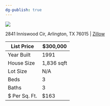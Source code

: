 ```yaml
---
dg-publish: true
---
```


![](https://photos.zillowstatic.com/fp/8d7021c6e1cc0ee2550d9852096decab-cc_ft_1536.webp)

2841 Inniswood Cir, Arlington, TX 76015 | [Zillow](https://www.zillow.com/homedetails/2841-Inniswood-Cir-Arlington-TX-76015/29262334_zpid/)

| List Price    | $300,000   |
|---------------|------------|
| Year Built    | 1991       |
| House Size    | 1,836 sqft |
| Lot Size      | N/A        |
| Beds          | 3          |
| Baths         | 3          |
| $ Per Sq. Ft. | $163       |
